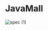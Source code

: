 # JavaMall

![spec (1)](https://user-images.githubusercontent.com/96766527/169476356-6130c20b-b23f-4122-b532-0f40a675b50e.jpg)
